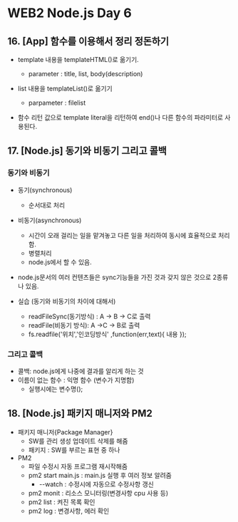 # WEB2 Node.js Day 6




## 16. [App] 함수를 이용해서 정리 정돈하기
+ template 내용을 templateHTML()로 옮기기.
	+ parameter : title, list, body(description)
+ list 내용을 templateList()로 옮기기
	+ parpameter : filelist
	
+ 함수 리턴 값으로 template literal을 리턴하여 end()나 다른 함수의 파라미터로 사용된다.

## 17. [Node.js] 동기와 비동기 그리고 콜백

### 동기와 비동기
+ 동기(synchronous)
	+ 순서대로 처리
+ 비동기(asynchronous)
	+ 시간이 오래 걸리는 일을 맡겨놓고 다른 일을 처리하여 동시에 효율적으로 처리함.
	+ 병렬처리
	+ node.js에서 할 수 있음.

+ node.js문서의 여러 컨텐츠들은 sync기능들을 가진 것과 갖지 않은 것으로 2종류나 있음.

+ 실습 (동기와 비동기의 차이에 대해서)
	+ readFileSync(동기방식) : A -> B -> C로 출력
	+ readFile(비동기 방식): A ->C -> B로 출력
	+ fs.readfile('위치','인코딩방식' ,function(err,text){ 내용 });

### 그리고 콜백
+ 콜백: node.js에게 나중에 결과를 알리게 하는 것
+ 이름이 없는 함수 : 익명 함수 (변수가 지명함)
	+ 실행시에는 변수명();

## 18. [Node.js] 패키지 매니저와 PM2
+ 패키지 매니저{Package Manager}
	+ SW를 관리 생성 업데이트 삭제를 해줌 
	+ 패키지 : SW를 부르는 표현 중 하나
+ PM2
	+ 파일 수정시 자동 프로그램 재시작해줌
	+ pm2 start main.js : main.js 실행 후 여러 정보 알려줌
		+ --watch : 수정시에 자동으로 수정사항 갱신
	+ pm2 monit : 리소스 모니터링(변경사항 cpu 사용 등)
	+ pm2 list : 켜진 목록 확인
	+ pm2 log : 변경사항, 에러 확인